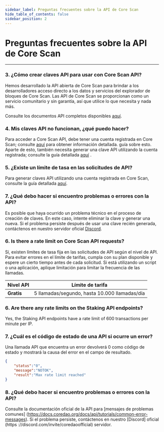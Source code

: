 ```yaml
---
sidebar_label: Preguntas frecuentes sobre la API de Core Scan
hide_table_of_contents: false
sidebar_position: 2
---
```


# Preguntas frecuentes sobre la API de Core Scan

---

### 3. ¿Cómo crear claves API para usar con Core Scan API?

Hemos desarrollado la API abierta de Core Scan para brindar a los desarrolladores acceso directo a los datos y servicios del explorador de bloques de Core Scan. Las API de Core Scan se proporcionan como un servicio comunitario y sin garantía, así que utilice lo que necesita y nada más.

Consulte los documentos API completos disponibles [aquí](https://docs.coredao.org/docs/api/).

### 4. Mis claves API no funcionan, ¿qué puedo hacer?

Para acceder a Core Scan API, debe tener una cuenta registrada en Core Scan; consulte [aquí](https://docs.coredao.org/docs/api/tutorials/creating-an-account) para obtener información detallada. guía sobre esto. Aparte de esto, también necesita generar una clave API utilizando la cuenta registrada; consulte la guía detallada [aquí](https://docs.coredao.org/docs/api/tutorials/generate-an-api-key) .

### 5. ¿Existe un límite de tasa en las solicitudes de API?

Para generar claves API utilizando una cuenta registrada en Core Scan, consulte la guía detallada [aquí](https://docs.coredao.org/docs/api/tutorials/generate-an-api-key).

### 7. ¿Qué debo hacer si encuentro problemas o errores con la API?

Es posible que haya ocurrido un problema técnico en el proceso de creación de claves. En este caso, intente eliminar la clave y generar una nueva. Si el problema persiste después de usar una clave recién generada, contáctenos en nuestro servidor oficial [Discord](https://discord.com/invite/coredaoofficial).

### 6. Is there a rate limit on Core Scan API requests?

Sí, existen límites de tasa fija en las solicitudes de API según el nivel de API. Para evitar errores en el límite de tarifas, cumpla con su plan disponible y espere un cierto tiempo antes de cada solicitud. Si está utilizando un script o una aplicación, aplique limitación para limitar la frecuencia de las llamadas.

| **Nivel API** | **Límite de tarifa**                                          |
| ------------- | ------------------------------------------------------------- |
| **Gratis**    | 5 llamadas/segundo, hasta 10.000 llamadas/día |

### 6. Are there any rate limits on the Staking API endpoints?

Yes, the Staking API endpoints have a rate limit of 600 transactions per minute per IP.

### 7. ¿Cuál es el código de estado de una API si ocurre un error?

Una llamada API que encuentra un error devolverá 0 como código de estado y mostrará la causa del error en el campo de resultado.

```json
{
    "status":"0",
    "message":"NOTOK",
    "result":"Max rate limit reached"
}
```

### 8. ¿Qué debo hacer si encuentro problemas o errores con la API?

Consulte la documentación oficial de la API para [mensajes de problemas comunes] (https://docs.coredao.org/docs/api/tutorials/common-error-messages). Si el problema persiste, contáctenos en nuestro [Discord] oficial (https ://discord.com/invite/coredaoofficial) servidor.
